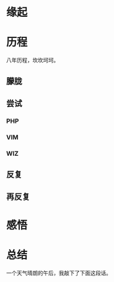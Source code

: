 # 缘起 #
# 历程 #
八年历程，坎坎坷坷。
## 朦胧 ##
## 尝试 ##
### PHP ###
### VIM ###
### WIZ ###

## 反复 ##
## 再反复 ##
# 感悟 #
# 总结 #
一个天气晴朗的午后，我敲下了下面这段话。